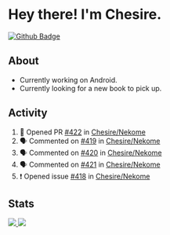 # Hey there! I'm Chesire.

[![Github Badge](https://img.shields.io/badge/-Github-000?style=flat-square&logo=Github&logoColor=white&link=https://github.com/chesire)](https://github.com/chesire)

## About

<!-- Uses https://github.com/Chesire/natemoo-re -->
* Currently working on Android.
* Currently looking for a new book to pick up.
<!--
* Currently listening to: 
<a href="https://natemoo-re-iirbxe7wf.vercel.app/now-playing?open">
    <img src="https://natemoo-re-iirbxe7wf.vercel.app/now-playing" width="256" height="64" alt="Now Playing">
</a>  
-->

## Activity

<!-- Uses https://github.com/jamesgeorge007/github-activity-readme -->
<!--START_SECTION:activity-->
1. 💪 Opened PR [#422](https://github.com/Chesire/Nekome/pull/422) in [Chesire/Nekome](https://github.com/Chesire/Nekome)
2. 🗣 Commented on [#419](https://github.com/Chesire/Nekome/issues/419) in [Chesire/Nekome](https://github.com/Chesire/Nekome)
3. 🗣 Commented on [#420](https://github.com/Chesire/Nekome/issues/420) in [Chesire/Nekome](https://github.com/Chesire/Nekome)
4. 🗣 Commented on [#421](https://github.com/Chesire/Nekome/issues/421) in [Chesire/Nekome](https://github.com/Chesire/Nekome)
5. ❗️ Opened issue [#418](https://github.com/Chesire/Nekome/issues/418) in [Chesire/Nekome](https://github.com/Chesire/Nekome)
<!--END_SECTION:activity-->

## Stats

<a href="https://github-readme-stats.vercel.app/api/top-langs/?username=chesire&theme=tokyonight">
    <img src="https://github-readme-stats.vercel.app/api/top-langs/?username=chesire&layout=compact&theme=tokyonight" >
</a>
<a href="https://github-readme-stats.vercel.app/api?username=chesire&show_icons=true&theme=tokyonight">
    <img src="https://github-readme-stats.vercel.app/api?username=chesire&show_icons=true&theme=tokyonight" >
</a>  
